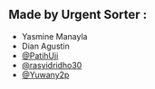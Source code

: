 ## Made by Urgent Sorter :
- Yasmine Manayla
- Dian Agustin
- [@PatihUji](https://github.com/PatihUji)
- [@rasyidridho30](https://github.com/rasyidridho30)
- [@Yuwany2p](https://github.com/Yuwany2p)
